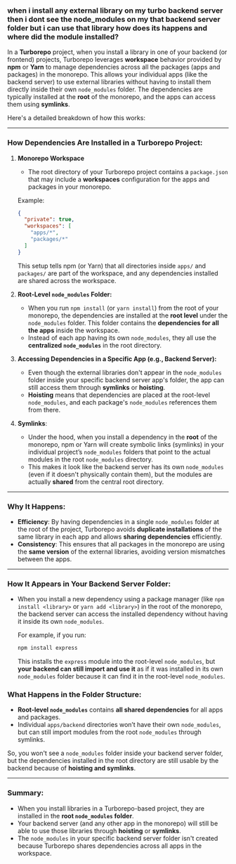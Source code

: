 ### when i install any external library on my turbo backend server then i dont see the node_modules on my that backend server folder but i can use that library how does its happens and where did the module installed?


In a **Turborepo** project, when you install a library in one of your backend (or frontend) projects, Turborepo leverages **workspace** behavior provided by **npm** or **Yarn** to manage dependencies across all the packages (apps and packages) in the monorepo. This allows your individual apps (like the backend server) to use external libraries without having to install them directly inside their own `node_modules` folder. The dependencies are typically installed at the **root** of the monorepo, and the apps can access them using **symlinks**.

Here's a detailed breakdown of how this works:

---

### **How Dependencies Are Installed in a Turborepo Project:**

1. **Monorepo Workspace**
   - The root directory of your Turborepo project contains a `package.json` that may include a **workspaces** configuration for the apps and packages in your monorepo.

   Example:
   ```json
   {
     "private": true,
     "workspaces": [
       "apps/*",
       "packages/*"
     ]
   }
   ```
   This setup tells npm (or Yarn) that all directories inside `apps/` and `packages/` are part of the workspace, and any dependencies installed are shared across the workspace.

2. **Root-Level `node_modules` Folder:**
   - When you run `npm install` (or `yarn install`) from the root of your monorepo, the dependencies are installed at the **root level** under the `node_modules` folder. This folder contains the **dependencies for all the apps** inside the workspace.
   - Instead of each app having its own `node_modules`, they all use the **centralized `node_modules`** in the root directory.

3. **Accessing Dependencies in a Specific App (e.g., Backend Server):**
   - Even though the external libraries don't appear in the `node_modules` folder inside your specific backend server app's folder, the app can still access them through **symlinks** or **hoisting**.
   - **Hoisting** means that dependencies are placed at the root-level `node_modules`, and each package's `node_modules` references them from there.

4. **Symlinks**:
   - Under the hood, when you install a dependency in the **root** of the monorepo, npm or Yarn will create symbolic links (symlinks) in your individual project’s `node_modules` folders that point to the actual modules in the root `node_modules` directory.
   - This makes it look like the backend server has its own `node_modules` (even if it doesn't physically contain them), but the modules are actually **shared** from the central root directory.

---

### **Why It Happens:**
- **Efficiency**: By having dependencies in a single `node_modules` folder at the root of the project, Turborepo avoids **duplicate installations** of the same library in each app and allows **sharing dependencies** efficiently.
- **Consistency**: This ensures that all packages in the monorepo are using the **same version** of the external libraries, avoiding version mismatches between the apps.

---

### **How It Appears in Your Backend Server Folder:**
- When you install a new dependency using a package manager (like `npm install <library>` or `yarn add <library>`) in the root of the monorepo, the backend server can access the installed dependency without having it inside its own `node_modules`.
  
   For example, if you run:
   ```bash
   npm install express
   ```
   This installs the `express` module into the root-level `node_modules`, but **your backend can still import and use it** as if it was installed in its own `node_modules` folder because it can find it in the root-level `node_modules`.

### **What Happens in the Folder Structure:**

- **Root-level `node_modules`** contains **all shared dependencies** for all apps and packages.
- Individual `apps/backend` directories won’t have their own `node_modules`, but can still import modules from the root `node_modules` through symlinks.

So, you won't see a `node_modules` folder inside your backend server folder, but the dependencies installed in the root directory are still usable by the backend because of **hoisting and symlinks**.

---

### **Summary**:
- When you install libraries in a Turborepo-based project, they are installed in the **root `node_modules` folder**.
- Your backend server (and any other app in the monorepo) will still be able to use those libraries through **hoisting** or **symlinks**.
- The `node_modules` in your specific backend server folder isn't created because Turborepo shares dependencies across all apps in the workspace.
